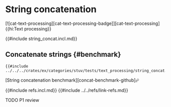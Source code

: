 # String concatenation

[![cat-text-processing][cat-text-processing-badge]][cat-text-processing]{{hi:Text processing}}

{{#include string_concat.incl.md}}

## Concatenate strings {#benchmark}

```rust,editable
{{#include ../../../crates/ex/categories/stuv/tests/text_processing/string_concat.rs:example}}
```

[String concatenation benchmark][concat-benchmark-github]⮳

{{#include refs.incl.md}}
{{#include ../../refs/link-refs.md}}

<div class="hidden">
TODO P1 review
</div>
